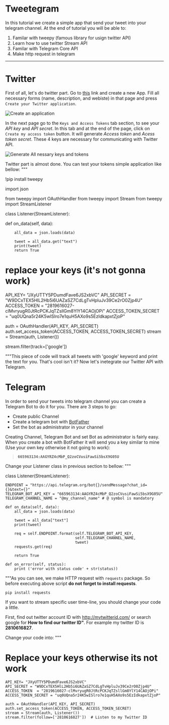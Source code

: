 # Tweetegram


In this tutorial we create a simple app that send your tweet into your telegram channel. At the end of tutorial you will be able to:


1.   Familar with tweepy (famous library for usign twitter API)
2.   Learn how to use twitter Stream API
3.   Familar with Telegram Core API
4.   Make http request in telegram

---

# Twitter

First of all, let's do twitter part. Go to [this](https://apps.twitter.com/) link and create a new App. Fill all necessary forms (name, description, and webiste) in that page and press `Create your Twitter application`. 

![Create an application](https://drive.google.com/file/d/1US7-4ASNFzSVoMwuBW9HtefP7w4QAHHQ/view?usp=sharing)


In the next page go to the `Keys and Access Tokens` tab section, to see your *API key* and *API secret*. In this tab and at the end of the page, click on `Create my access token` button. It will generate *Access token* and *Acess token secret*. These 4 keys are necessary for communicating with Twitter API.

![Generate All nessary keys and tokens](https://drive.google.com/open?id=1og37imML6NThRgvluHspfrhMv4x271Qm)


Twitter part is almost done. You can test your tokens simple application like bellow:
"""

!pip install tweepy

import json

from tweepy import OAuthHandler
from tweepy import Stream
from tweepy import StreamListener

class Listener(StreamListener):
  
   def on_data(self, data):
      
        all_data = json.loads(data)

        tweet = all_data.get("text")
        print(tweet)
        return True

# replace your keys (it's not gonna work)
API_KEY= "JXyUTTY5PDumdFave6JS2xbVC"
API_SECRET = "W9DCxTEX5HlL2Hb5i6UAZaSZ7CdLgTvHpluJv39Ce2rO0Zjp4U"
ACCESS_TOKEN  = "2819616027-clMvryugR0JtRcPCKJqTZsllGm8YlY14CAOjOPi"
ACCESS_TOKEN_SECRET = "uq0UQna5r24K5wISlro7e1quH5AXo9s5EzIdkapxtZjoP"

auth = OAuthHandler(API_KEY, API_SECRET)
auth.set_access_token(ACCESS_TOKEN, ACCESS_TOKEN_SECRET)
stream = Stream(auth, Listener())

stream.filter(track=['google'])

"""This piece of code will track all tweets with 'google' keyword and print the text for you. That's cool isn't it? Now let's inetegrate our Twitter API with Telegram.

# Telegram

In order to send your tweets into telegram channel you can create a Telegram Bot to do it for you. There are 3 steps to go:


*   Create public Channel
*   Create a telegram bot with [BotFather](https://core.telegram.org/bots#3-how-do-i-create-a-bot)
*   Set the bot as administrator in your channel


Creating Channel, Telegram Bot and set Bot as administrator is fairly easy. When you create a bot with BotFather it will send you a key similar to mine (Use your own key otherwise it not going to work):



> **`665963134:AAGYRZ4cMbP_Q2zoCVusiFawSi5bsX9G05U`**


Change your Listener class in previous section to bellow:
"""

class Listener(StreamListener):
  
    ENDPOINT = "https://api.telegram.org/bot{}/sendMessage?chat_id={}&text={}"
    TELEGRAM_BOT_API_KEY = "665963134:AAGYRZ4cMbP_Q2zoCVusiFawSi5bsX9G05U"
    TELEGRAM_CHANNEL_NAME = "@my_channel_name" # @ symbol is mandatory
    
    def on_data(self, data):
        all_data = json.loads(data)

        tweet = all_data["text"]
        print(tweet)

        req = self.ENDPOINT.format(self.TELEGRAM_BOT_API_KEY,
                                   self.TELEGRAM_CHANNEL_NAME,
                                   tweet)
        requests.get(req)

        return True

    def on_error(self, status):
        print ('error with status code' + str(status))

"""As you can see, we make HTTP request with `requests` package. So before executing above script **do not forget to install requests**.



```
pip install requests
```





If you want to stream specific user time-line, you should change your code a little.

First, find out twitter account ID with http://mytwitterid.com/ or search google for **How to find our twitter ID"**. For example my twitter ID is **2810616827**. 

Change your code into:
"""

# Replace your keys otherwise its not work
    API_KEY= "JXyUTTY5PDumdFave6JS2xbVC"
    API_SECRET = "W9DCxTEX5HlL2Hb5i6UAZaSZ7CdLgTvHpluJv39Ce2rO0Zjp4U"
    ACCESS_TOKEN  = "2819616027-clMvryugR0JtRcPCKJqTZsllGm8YlY14CAOjOPi"
    ACCESS_TOKEN_SECRET = "uq0UQna5r24K5wISlro7e1quH5AXo9s5EzIdkapxtZjoP"

    auth = OAuthHandler(API_KEY, API_SECRET)
    auth.set_access_token(ACCESS_TOKEN, ACCESS_TOKEN_SECRET)
    stream = Stream(auth, Listener())
    stream.filter(follow=['2810616827'])  # Listen to my Twitter ID
